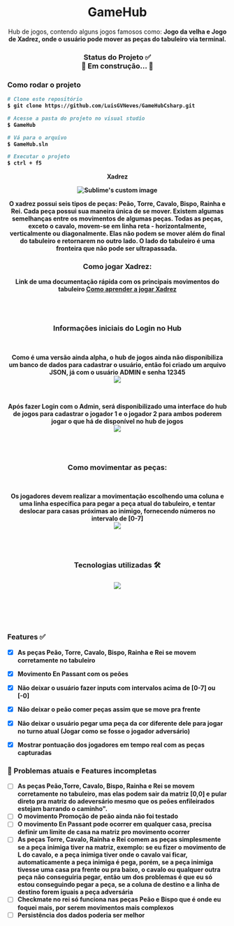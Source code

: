 <h1 align="center"> 
  GameHub
</h1>



<p align="center">
  Hub de jogos, contendo alguns jogos famosos como: <b>Jogo da velha<b> e <b>Jogo de Xadrez<b>, onde o usuário pode mover as peças do tabuleiro via terminal.
</p>


<h3 align="center"> 
  Status do Projeto ✅ <br>
	🚧 Em construção...  🚧
</h3>


### Como rodar o projeto
```bash
# Clone este repositório
$ git clone https://github.com/LuisGVNeves/GameHubCsharp.git

# Acesse a pasta do projeto no visual studio
$ GameHub

# Vá para o arquivo
$ GameHub.sln

# Executar o projeto
$ ctrl + f5
```




<p align="center">
  <b>Xadrez</b>
</p>

<p align="center">
  <img src="https://user-images.githubusercontent.com/99727468/214076666-1120bc22-8df6-424b-9525-aa7d790e3767.png" alt="Sublime's custom image"/>
</p>

<p align="center">
  O xadrez possui seis tipos de peças: Peão, Torre, Cavalo, Bispo, Rainha e Rei. Cada peça possui sua maneira única de se mover. Existem algumas semelhanças entre os movimentos de algumas peças. Todas as peças, exceto o cavalo, movem-se em linha reta - horizontalmente, verticalmente ou diagonalmente. Elas não podem se mover além do final do tabuleiro e retornarem no outro lado. O lado do tabuleiro é uma fronteira que não pode ser ultrapassada. 
</p>


<h3 align="center"> 
  Como jogar Xadrez:
</h3>


<p align="center">
  Link de uma documentação rápida com os principais movimentos do tabuleiro
  
  <a href="https://docs.kde.org/trunk5/pt_BR/knights/knights/piece-movement.html#:~:text=bispo%20da%20rainha.-,Torre,se%20encontra%20a%20pe%C3%A7a%20advers%C3%A1ria.">
  Como aprender a jogar Xadrez
  </a>
  
</p>





</br></br>

<h3 align="center"> 
  Informações iniciais do Login no Hub 
</h3>

</br>

<p align="center">
  Como é uma versão ainda alpha, o hub de jogos ainda não disponibiliza um banco de dados para cadastrar o usuário, então foi criado um arquivo JSON, já com o usuário ADMIN e senha 12345
  
  </br>
  <img src="https://user-images.githubusercontent.com/99727468/214079189-7e562f27-c2b3-4ae2-9add-0a1945fc36a8.png"/>
  
</p>

</br>

<p align="center">
  Após fazer Login com o Admin, será disponibilizado uma interface do hub de jogos para cadastrar o jogador 1 e o jogador 2 para ambos poderem jogar o que há de disponível no hub de jogos
  
  </br>
  <img src="https://user-images.githubusercontent.com/99727468/214080587-ff12e2b2-bcba-47bb-baaa-6cb3457f84c9.png"/>
  
</p>

</br></br>



<h3 align="center"> 
  Como movimentar as peças:
</h3>


</br>


<p align="center">
   Os jogadores devem realizar a movimentação escolhendo uma coluna e uma linha especifica para pegar a peça atual do tabuleiro, e tentar deslocar para casas próximas ao inimigo, fornecendo números no intervalo de [0-7]
  
  </br>
  <img src="https://user-images.githubusercontent.com/99727468/214081285-87fda56b-f1d8-4910-bf3d-f60deb558bb9.png"/>
  
</p>


</br></br>


<h3 align="center">
    Tecnologias utilizadas 🛠 <br>
<h3/>

<p align="center">
  <img src="https://user-images.githubusercontent.com/99727468/214086465-ea2c08c1-1ec9-409e-9a92-b316caa23549.png"/>
</p>


</br></br></br>

### Features ✅

- [x] As peças Peão, Torre, Cavalo, Bispo, Rainha e Rei se movem corretamente no tabuleiro
- [x] Movimento En Passant com os peões
- [x] Não deixar o usuário fazer inputs com intervalos acima de [0-7] ou [-0]
- [x] Não deixar o peão comer peças assim que se move pra frente
- [x] Não deixar o usuário pegar uma peça da cor diferente dele para jogar no turno atual (Jogar como se fosse o jogador adversário)
- [x] Mostrar pontuação dos jogadores em tempo real com as peças capturadas



### 🔴 Problemas atuais e Features incompletas
- [ ] As peças Peão,Torre, Cavalo, Bispo, Rainha e Rei se movem corretamente no tabuleiro, mas elas podem sair da matriz [0,0] e pular direto pra matriz do adeversário mesmo que os peões enfileirados estejam barrando o caminho".
- [ ] O movimento Promoção de peão ainda não foi testado
- [ ] O movimento En Passant pode ocorrer em qualquer casa, precisa definir um limite de casa na matriz pro movimento ocorrer
- [ ] As peças Torre, Cavalo, Rainha e Rei comem as peças simplesmente se a peça inimiga tiver na matriz, exemplo: se eu fizer o movimento de L do cavalo, e a peça inimiga tiver onde o cavalo vai ficar, automaticamente a peça inimiga é pega, porém, se a peça inimiga tivesse uma casa pra frente ou pra baixo, o cavalo ou qualquer outra peça não conseguiria pegar, então um dos problemas é que eu só estou conseguindo pegar a peça, se a coluna de destino e a linha de destino forem iguais a peça adversária
- [ ] Checkmate no rei só funciona nas peças Peão e Bispo que é onde eu foquei mais, por serem movimentos mais complexos
- [ ] Persistência dos dados poderia ser melhor
